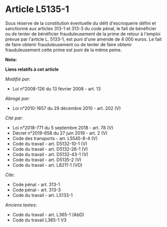 # Article L5135-1

Sous réserve de la constitution éventuelle du délit d'escroquerie défini et sanctionné aux articles 313-1 et 313-3 du code
pénal, le fait de bénéficier ou de tenter de bénéficier frauduleusement de la prime de retour à l'emploi prévue par l'article
L. 5133-1, est puni d'une amende de 4 000 euros. Le fait de faire obtenir frauduleusement ou de tenter de faire obtenir
frauduleusement cette prime est puni de la même peine.

**Nota:**



**Liens relatifs à cet article**

_Modifié par_:

  - Loi n°2008-126 du 13 février 2008 - art. 13

_Abrogé par_:

  - Loi n°2010-1657 du 29 décembre 2010 - art. 202 (V)

_Cité par_:

  - Loi n°2018-771 du 5 septembre 2018 - art. 78 (V)
  - Décret n°2019-658 du 27 juin 2019 - art. 2 (V)
  - Code des transports - art. L5545-8-4 (V)
  - Code du travail - art. D5132-10-1 (V)
  - Code du travail - art. D5132-26-1 (V)
  - Code du travail - art. D5132-43-1 (V)
  - Code du travail - art. D5135-2 (V)
  - Code du travail - art. L8211-1 (VD)

_Cite_:

  - Code pénal - art. 313-1
  - Code pénal - art. 313-3
  - Code du travail - art. L5133-1

_Anciens textes_:

  - Code du travail - art. L365-1 (AbD)
  - Code du travail L365-1 V3
